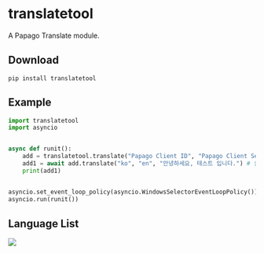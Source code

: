 # translatetool
A Papago Translate module.

## Download
```pip install translatetool```

## Example

```py
import translatetool
import asyncio


async def runit():
    add = translatetool.translate("Papago Client ID", "Papago Client Secret") # https://developers.naver.com/ 에서 발급
    add1 = await add.translate("ko", "en", "안녕하세요, 테스트 입니다.") # 언어: ko, en, ja, zh-CN, zh-TW, vi, id, th, de, ru, es, it, fr
    print(add1)


asyncio.set_event_loop_policy(asyncio.WindowsSelectorEventLoopPolicy())
asyncio.run(runit())
```

## Language List
![](https://i.ibb.co/d2Fcs2B/image1.png)
